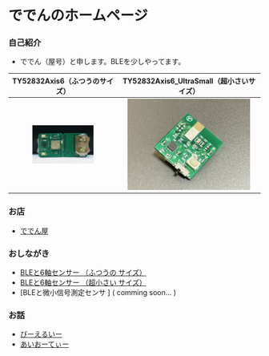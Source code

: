 

# ででんのホームページ

### 自己紹介
- ででん（屋号）と申します。BLEを少しやってます。  

|  TY52832Axis6（ふつうのサイズ）  |  TY52832Axis6_UltraSmall（超小さいサイズ）  |
| :---:| :---: |
|  <img width="60%" alt="ty52832axis6.jpg" src="images/ty52832axis6.jpg">  |  <img width="90%" alt="ty52832axis6_ultrasmall.jpg" src="images/IMG_8926.jpg">  |


### お店
  - [ででん屋](https://dedendendede.base.shop/)  

### おしながき
  - [BLEと6軸センサー （ふつうの サイズ）](https://www.chocbanana.com/ty52832axis6)  
  - [BLEと6軸センサー （超小さい サイズ）](https://www.chocbanana.com/ty52832axis6_ultrasmall)  
  - [BLEと微小信号測定センサ ] ( comming soon... )  


### お話
  - [びーえるいー](https://www.chocbanana.com/ble)
  - [あいおーてぃー](https://www.chocbanana.com/nrf91)

